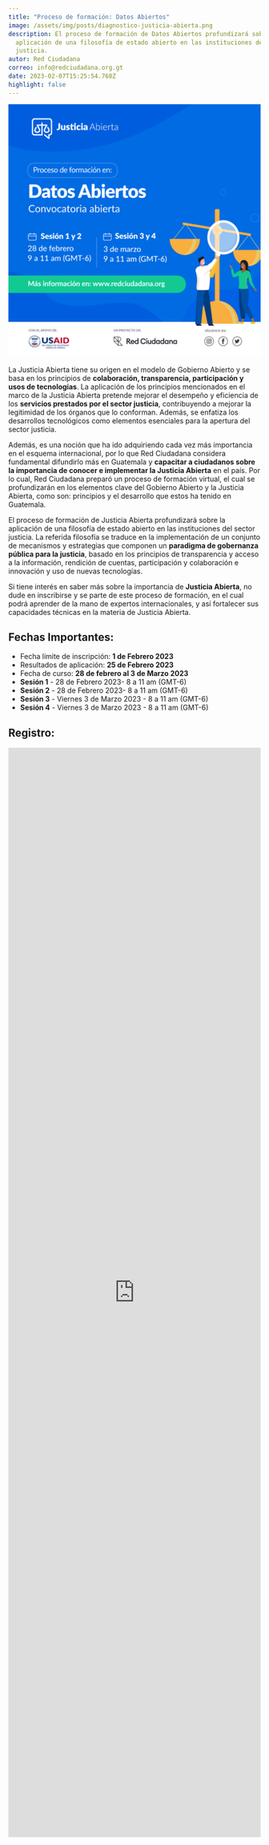 ```yaml
---
title: "Proceso de formación: Datos Abiertos"
image: /assets/img/posts/diagnostico-justicia-abierta.png
description: El proceso de formación de Datos Abiertos profundizará sobre la
  aplicación de una filosofía de estado abierto en las instituciones del sector
  justicia.
autor: Red Ciudadana
correo: info@redciudadana.org.gt
date: 2023-02-07T15:25:54.768Z
highlight: false
---
```

![Proceso de formación: Datos Abiertos](/assets/img/posts/03_formacion-en-datos-abiertos.png "Proceso de formación: Datos Abiertos")

La Justicia Abierta tiene su origen en el modelo de Gobierno Abierto y se basa en los principios de **colaboración, transparencia, participación y usos de tecnologías**. La aplicación de los principios mencionados en el marco de la Justicia Abierta pretende mejorar el desempeño y eficiencia de los **servicios prestados por el sector justicia**, contribuyendo a mejorar la legitimidad de los órganos que lo conforman. Además, se enfatiza los desarrollos tecnológicos como elementos esenciales para la apertura del sector justicia. 

Además, es una noción que ha ido adquiriendo cada vez más importancia en el esquema internacional, por lo que Red Ciudadana considera fundamental difundirlo más en Guatemala y **capacitar a ciudadanos sobre la importancia de conocer e implementar la Justicia Abierta** en el país. Por lo cual, Red Ciudadana preparó un proceso de formación virtual, el cual se profundizarán en los elementos clave del Gobierno Abierto y la Justicia Abierta, como son: principios y el desarrollo que estos ha tenido en Guatemala. 

El proceso de formación de Justicia Abierta profundizará sobre la aplicación de una filosofía de estado abierto en las instituciones del sector justicia. La referida filosofía se traduce en la implementación de un conjunto de mecanismos y estrategias que componen un **paradigma de gobernanza pública para la justicia**, basado en los principios de transparencia y acceso a la información, rendición de cuentas, participación y colaboración e innovación y uso de nuevas tecnologías.

Si tiene interés en saber más sobre la importancia de **Justicia Abierta**, no dude en inscribirse y se parte de este proceso de formación, en el cual podrá aprender de la mano de expertos internacionales, y así fortalecer sus capacidades técnicas en la materia de Justicia Abierta. 

## Fechas Importantes:

* Fecha límite de inscripción: **1 de Febrero 2023**
* Resultados de aplicación: **25 de Febrero 2023**
* Fecha de curso: **28 de febrero al 3 de Marzo 2023**
* **Sesión 1** - 28 de Febrero 2023- 8 a 11 am (GMT-6)
* **Sesión 2** - 28 de Febrero 2023- 8 a 11 am (GMT-6)
* **Sesión 3** - Viernes 3 de Marzo 2023 - 8 a 11 am (GMT-6)
* **Sesión 4** - Viernes 3 de Marzo 2023 - 8 a 11 am (GMT-6)

## R﻿egistro:

<iframe src="https://docs.google.com/forms/d/e/1FAIpQLSeSjz0iDM33G5Ev3AEzxh_xng2uYIvUrCfe2bkmHJw-jitqLg/viewform?embedded=true" width="100%" height="2174" frameborder="0" marginheight="0" marginwidth="0">Cargando…</iframe>